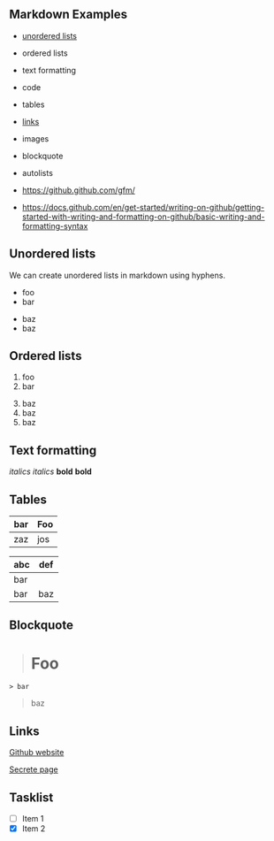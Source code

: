 ## Markdown Examples

- [unordered lists](#unordered-lists)
- ordered lists
- text formatting
- code
- tables
- [links](#links)
- images
- blockquote
- autolists

- https://github.github.com/gfm/
- https://docs.github.com/en/get-started/writing-on-github/getting-started-with-writing-and-formatting-on-github/basic-writing-and-formatting-syntax

## Unordered lists

We can create unordered lists in markdown using hyphens.

- foo
- bar
+ baz
+ baz

## Ordered lists

1. foo
1. bar
3) baz
3) baz
3) baz

## Text formatting

_italics_
*italics*
**bold**
__bold__


## Tables

| bar | Foo |
| --- | --- |
| zaz | jos |

| abc | def |
| --- | --- |
| bar |
| bar | baz | boo |

## Blockquote

> # Foo
    > bar
> baz

## Links

[Github website](https://github.com)

[Secrete page](Secret.md)

## Tasklist

- [ ] Item 1
- [x] Item 2
